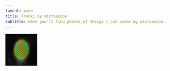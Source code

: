 ```yaml
---
layout: page
title: Frenki by microscope
subtitle: Here you'll find photos of things I put under my microscope. Hope you find it interesting
---
```


<img align="left" width="100" height="100" src="/MicroscopeGallery/yellow.jpeg">

